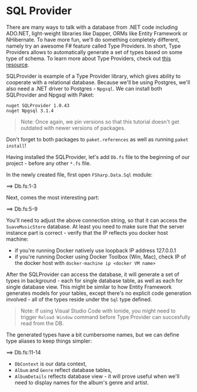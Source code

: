 # SQL Provider

There are many ways to talk with a database from .NET code including ADO.NET, light-weight libraries like Dapper, ORMs like Entity Framework or NHibernate.
To have more fun, we'll do something completely different, namely try an awesome F# feature called Type Providers.
In short, Type Providers allows to automatically generate a set of types based on some type of schema.
To learn more about Type Providers, check out [this resource](https://msdn.microsoft.com/en-us/library/hh156509.aspx).

SQLProvider is example of a Type Provider library, which gives ability to cooperate with a relational database.
Because we'll be using Postgres, we'll also need a .NET driver to Postgres - `Npgsql`.
We can install both SQLProvider and Npgsql with Paket:

```
nuget SQLProvider 1.0.43
nuget Npgsql 3.1.4
```

> Note: Once again, we pin versions so that this tutorial doesn't get outdated with newer versions of packages.

Don't forget to both packages to `paket.references` as well as running `paket install`!

Having installed the SQLProvider, let's add `Db.fs` file to the beginning of our project - before any other `*.fs` file.

In the newly created file, first open `FSharp.Data.Sql` module:

==> Db.fs:1-3

Next, comes the most interesting part:

==> Db.fs:5-9

You'll need to adjust the above connection string, so that it can access the `SuaveMusicStore` database. At least you need to make sure that the server instance part is correct - verify that the IP reflects you docker host machine:

* if you're running Docker natively use loopback IP address 127.0.0.1
* if you're running Docker using Docker Toolbox (Win, Mac), check IP of the docker host with `docker-machine ip <docker VM name>`

After the SQLProvider can access the database, it will generate a set of types in background - each for single database table, as well as each for single database view.
This might be similar to how Entity Framework generates models for your tables, except there's no explicit code generation involved - all of the types reside under the `Sql` type defined.

> Note: If using Visual Studio Code with Ionide, you might need to trigger `Reload Window` command before Type Provider can succesfully read from the DB.

The generated types have a bit cumbersome names, but we can define type aliases to keep things simpler:

==> Db.fs:11-14

* `DbContext` is our data context,
* `Album` and `Genre` reflect database tables,
* `AlbumDetails` reflects database view - it will prove useful when we'll need to display names for the album's genre and artist.
